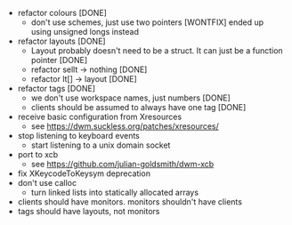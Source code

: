 - refactor colours [DONE]
	- don't use schemes, just use two pointers [WONTFIX] ended up using unsigned longs instead
- refactor layouts [DONE]
	- Layout probably doesn't need to be a struct. It can just be a function pointer [DONE]
	- refactor sellt -> nothing [DONE]
	- refactor lt[] -> layout [DONE]
- refactor tags [DONE]
	- we don't use workspace names, just numbers [DONE]
	- clients should be assumed to always have one tag [DONE]
- receive basic configuration from Xresources
	- see https://dwm.suckless.org/patches/xresources/
- stop listening to keyboard events
	- start listening to a unix domain socket
- port to xcb
	- see https://github.com/julian-goldsmith/dwm-xcb
- fix XKeycodeToKeysym deprecation
- don't use calloc
	- turn linked lists into statically allocated arrays
- clients should have monitors. monitors shouldn't have clients
- tags should have layouts, not monitors
